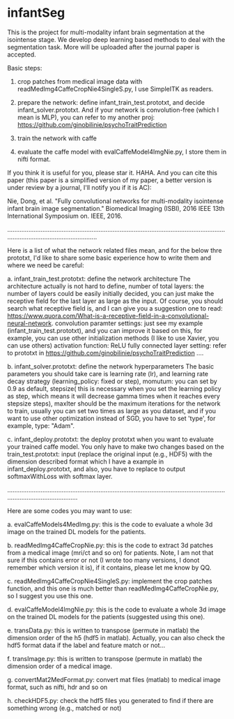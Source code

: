 # infantSeg

This is the project for multi-modality infant brain segmentation at the isointense stage. We develop deep learning based methods to deal with the segmentation task.
More will be uploaded after the journal paper is accepted.

Basic steps:

1. crop patches from medical image data with readMedImg4CaffeCropNie4SingleS.py, I use SimpleITK as readers.

2. prepare the network: define infant_train_test.prototxt, and decide infant_solver.prototxt. And if your network is convolution-free (which I mean is MLP), you can refer to my another proj: https://github.com/ginobilinie/psychoTraitPrediction 

3. train the network with caffe

4. evaluate the caffe model with evalCaffeModel4ImgNie.py, I store them in nifti format.

If you think it is useful for you, please star it. HAHA. And you can cite this paper (this paper is a simplified version of my paper, a better version is under review by a journal, I'll notify you if it is AC):

Nie, Dong, et al. "Fully convolutional networks for multi-modality isointense infant brain image segmentation." Biomedical Imaging (ISBI), 2016 IEEE 13th International Symposium on. IEEE, 2016.


...............................................................................................................................................................................

Here is a list of what the network related files mean, and for the below thre prototxt, I'd like to share some basic experience how to write them and where we need be careful:

a. infant_train_test.prototxt: define the network architecture
The architecture actually is not hard to define, 
number of total layers: the number of layers could be easily initially decided, you can just make the receptive field for the last layer as large as the input. Of course, you should search what receptive field is, and I can give you a suggestion one to read: https://www.quora.com/What-is-a-receptive-field-in-a-convolutional-neural-network.
convolution paramter settings: just see my example (infant_train_test.prototxt), and you can improve it based on this, for example, you can use other initialization methods (I like to use Xavier, you can use others) 
activation function: ReLU
fully connected layer setting: refer to prototxt in https://github.com/ginobilinie/psychoTraitPrediction 
....

b. infant_solver.prototxt: define the network hyperparameters
The basic parameters you should take care is learning rate (lr), and learning rate decay strategy (learning_policy: fixed or step), momutum: you can set by 0.9 as default, stepsize( this is necessary when you set the learning policy as step, which means it will decrease gamma times when it reaches every stepsize steps), maxIter should be the maximum iterations for the network to train, usually you can set two times as large as you dataset, and if you want to use other optimization instead of SGD, you have to set 'type', for example, type: "Adam".

c. infant_deploy.prototxt: the deploy prototxt when you want to evaluate your trained caffe model.
You only have to make two changes based on the train_test.prototxt: input (replace the original input (e.g., HDF5) with the dimension described format which I have a example in infant_deploy.prototxt, and also, you have to replace to output softmaxWithLoss with softmax layer.

....................................................................................................................................................................

Here are some codes you may want to use:

a. evalCaffeModels4MedImg.py: this is the code to evaluate a whole 3d image on the trained DL models for the patients. 

b. readMedImg4CaffeCropNie.py: this is the code to extract 3d patches from a medical image (mri/ct and so on) for patients. Note, I am not that sure if this contains error or not (I wrote too many versions, I donot remember which version it is), if it contains, please let me know by QQ. 

c. readMedImg4CaffeCropNie4SingleS.py: implement the crop patches function, and this one is much better than readMedImg4CaffeCropNie.py, so I suggest you use this one.

d. evalCaffeModel4ImgNie.py: this is the code to evaluate a whole 3d image on the trained DL models for the patients (suggested using this one).

e. transData.py: this is written to transpose (permute in matlab) the dimension order of the h5 (hdf5 in matlab). Actually, you can also check the hdf5 format data if the label and feature match or not...

f. transImage.py: this is written to transpose (permute in matlab) the dimension order of a medical image.

g. convertMat2MedFormat.py: convert mat files (matlab) to medical image format, such as nifti, hdr and so on

h. checkHDF5.py: check the hdf5 files you generated to find if there are something wrong (e.g., matched or not)

